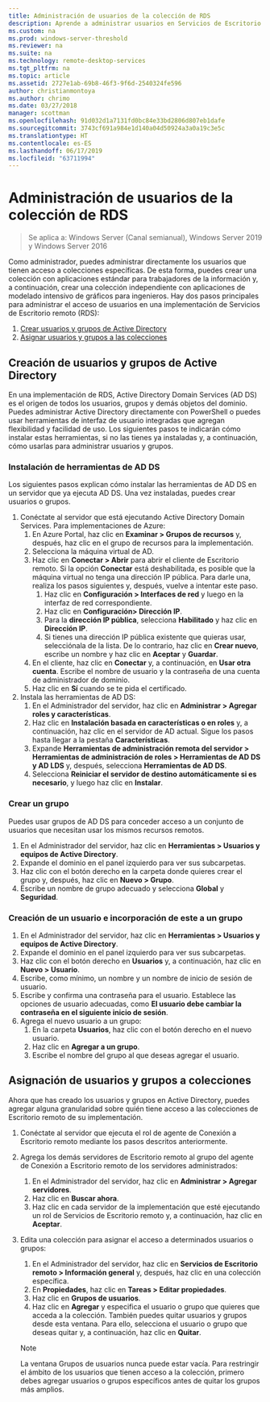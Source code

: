 ```yaml
---
title: Administración de usuarios de la colección de RDS
description: Aprende a administrar usuarios en Servicios de Escritorio remoto.
ms.custom: na
ms.prod: windows-server-threshold
ms.reviewer: na
ms.suite: na
ms.technology: remote-desktop-services
ms.tgt_pltfrm: na
ms.topic: article
ms.assetid: 2727e1ab-69b8-46f3-9f6d-2540324fe596
author: christianmontoya
ms.author: chrimo
ms.date: 03/27/2018
manager: scottman
ms.openlocfilehash: 91d032d1a7131fd0bc84e33bd2806d807eb1dafe
ms.sourcegitcommit: 3743cf691a984e1d140a04d50924a3a0a19c3e5c
ms.translationtype: HT
ms.contentlocale: es-ES
ms.lasthandoff: 06/17/2019
ms.locfileid: "63711994"
---
```

# <a name="manage-users-in-your-rds-collection"></a>Administración de usuarios de la colección de RDS

>Se aplica a: Windows Server (Canal semianual), Windows Server 2019 y Windows Server 2016

Como administrador, puedes administrar directamente los usuarios que tienen acceso a colecciones específicas. De esta forma, puedes crear una colección con aplicaciones estándar para trabajadores de la información y, a continuación, crear una colección independiente con aplicaciones de modelado intensivo de gráficos para ingenieros. Hay dos pasos principales para administrar el acceso de usuarios en una implementación de Servicios de Escritorio remoto (RDS):

1.  [Crear usuarios y grupos de Active Directory](#create-your-users-and-groups-in-active-directory)
2.  [Asignar usuarios y grupos a las colecciones](#assign-users-and-groups-to-collections)


## <a name="create-your-users-and-groups-in-active-directory"></a>Creación de usuarios y grupos de Active Directory

En una implementación de RDS, Active Directory Domain Services (AD DS) es el origen de todos los usuarios, grupos y demás objetos del dominio. Puedes administrar Active Directory directamente con PowerShell o puedes usar herramientas de interfaz de usuario integradas que agregan flexibilidad y facilidad de uso. Los siguientes pasos te indicarán cómo instalar estas herramientas, si no las tienes ya instaladas y, a continuación, cómo usarlas para administrar usuarios y grupos.

### <a name="install-ad-ds-tools"></a>Instalación de herramientas de AD DS

Los siguientes pasos explican cómo instalar las herramientas de AD DS en un servidor que ya ejecuta AD DS. Una vez instaladas, puedes crear usuarios o grupos.

1. Conéctate al servidor que está ejecutando Active Directory Domain Services. Para implementaciones de Azure:
   1. En Azure Portal, haz clic en **Examinar > Grupos de recursos** y, después, haz clic en el grupo de recursos para la implementación.
   2. Selecciona la máquina virtual de AD.
   3. Haz clic en **Conectar > Abrir** para abrir el cliente de Escritorio remoto. Si la opción **Conectar** está deshabilitada, es posible que la máquina virtual no tenga una dirección IP pública. Para darle una, realiza los pasos siguientes y, después, vuelve a intentar este paso.
      1. Haz clic en **Configuración > Interfaces de red** y luego en la interfaz de red correspondiente.
      2. Haz clic en **Configuración> Dirección IP**.
      3. Para la **dirección IP pública**, selecciona **Habilitado** y haz clic en **Dirección IP**.
      4. Si tienes una dirección IP pública existente que quieras usar, selecciónala de la lista. De lo contrario, haz clic en **Crear nuevo**, escribe un nombre y haz clic en **Aceptar** y **Guardar**.
   4. En el cliente, haz clic en **Conectar** y, a continuación, en **Usar otra cuenta**. Escribe el nombre de usuario y la contraseña de una cuenta de administrador de dominio.
   5. Haz clic en **Sí** cuando se te pida el certificado.
2. Instala las herramientas de AD DS:
   1. En el Administrador del servidor, haz clic en **Administrar > Agregar roles y características**.
   2. Haz clic en **Instalación basada en características o en roles** y, a continuación, haz clic en el servidor de AD actual. Sigue los pasos hasta llegar a la pestaña **Características**.
   3. Expande **Herramientas de administración remota del servidor > Herramientas de administración de roles > Herramientas de AD DS y AD LDS** y, después, selecciona **Herramientas de AD DS**.
   4. Selecciona **Reiniciar el servidor de destino automáticamente si es necesario**, y luego haz clic en **Instalar**.

### <a name="create-a-group"></a>Crear un grupo

Puedes usar grupos de AD DS para conceder acceso a un conjunto de usuarios que necesitan usar los mismos recursos remotos.

1. En el Administrador del servidor, haz clic en **Herramientas > Usuarios y equipos de Active Directory**.
2. Expande el dominio en el panel izquierdo para ver sus subcarpetas.
3. Haz clic con el botón derecho en la carpeta donde quieres crear el grupo y, después, haz clic en **Nuevo > Grupo**.
4. Escribe un nombre de grupo adecuado y selecciona **Global** y **Seguridad**.

### <a name="create-a-user-and-add-to-a-group"></a>Creación de un usuario e incorporación de este a un grupo
1. En el Administrador del servidor, haz clic en **Herramientas > Usuarios y equipos de Active Directory**.
2. Expande el dominio en el panel izquierdo para ver sus subcarpetas.
3. Haz clic con el botón derecho en **Usuarios** y, a continuación, haz clic en **Nuevo > Usuario**.
4. Escribe, como mínimo, un nombre y un nombre de inicio de sesión de usuario.
5. Escribe y confirma una contraseña para el usuario. Establece las opciones de usuario adecuadas, como **El usuario debe cambiar la contraseña en el siguiente inicio de sesión**.
6. Agrega el nuevo usuario a un grupo:
   1. En la carpeta **Usuarios**, haz clic con el botón derecho en el nuevo usuario.
   2. Haz clic en **Agregar a un grupo**.
   3. Escribe el nombre del grupo al que deseas agregar el usuario.

## <a name="assign-users-and-groups-to-collections"></a>Asignación de usuarios y grupos a colecciones
Ahora que has creado los usuarios y grupos en Active Directory, puedes agregar alguna granularidad sobre quién tiene acceso a las colecciones de Escritorio remoto de su implementación.

1. Conéctate al servidor que ejecuta el rol de agente de Conexión a Escritorio remoto mediante los pasos descritos anteriormente.
2. Agrega los demás servidores de Escritorio remoto al grupo del agente de Conexión a Escritorio remoto de los servidores administrados:
   1. En el Administrador del servidor, haz clic en **Administrar > Agregar servidores**.
   2. Haz clic en **Buscar ahora**.
   3. Haz clic en cada servidor de la implementación que esté ejecutando un rol de Servicios de Escritorio remoto y, a continuación, haz clic en **Aceptar**.
3. Edita una colección para asignar el acceso a determinados usuarios o grupos:
   1. En el Administrador del servidor, haz clic en **Servicios de Escritorio remoto > Información general** y, después, haz clic en una colección específica.
   2. En **Propiedades**, haz clic en **Tareas > Editar propiedades**.
   3. Haz clic en **Grupos de usuarios**.
   4. Haz clic en **Agregar** y especifica el usuario o grupo que quieres que acceda a la colección. También puedes quitar usuarios y grupos desde esta ventana. Para ello, selecciona el usuario o grupo que deseas quitar y, a continuación, haz clic en **Quitar**. 
   
   >[!NOTE] 
   > La ventana Grupos de usuarios nunca puede estar vacía. Para restringir el ámbito de los usuarios que tienen acceso a la colección, primero debes agregar usuarios o grupos específicos antes de quitar los grupos más amplios.